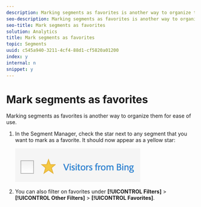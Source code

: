 ```yaml
---
description: Marking segments as favorites is another way to organize them for ease of use.
seo-description: Marking segments as favorites is another way to organize them for ease of use.
seo-title: Mark segments as favorites
solution: Analytics
title: Mark segments as favorites
topic: Segments
uuid: c545a940-3211-4cf4-88d1-cf5820a01200
index: y
internal: n
snippet: y
---
```


# Mark segments as favorites

Marking segments as favorites is another way to organize them for ease of use.

1. In the Segment Manager, check the star next to any segment that you want to mark as a favorite. It should now appear as a yellow star:

   ![](assets/favorites.png)

1. You can also filter on favorites under **[!UICONTROL Filters]** > **[!UICONTROL Other Filters]** > **[!UICONTROL Favorites]**.
